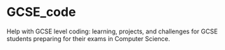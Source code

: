 # GCSE_code
Help with GCSE level coding: learning, projects, and challenges for GCSE students preparing for their exams in Computer Science.
